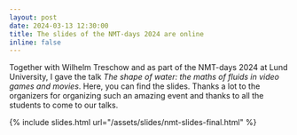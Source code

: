 ```yaml
---
layout: post
date: 2024-03-13 12:30:00
title: The slides of the NMT-days 2024 are online
inline: false
---
```


Together with Wilhelm Treschow and as part of the NMT-days 2024 at Lund University, I gave the talk *The shape of water:  the maths of fluids in video games and movies*. Here, you can find the slides. Thanks a lot to the organizers for organizing such an amazing event and thanks to all the students to come to our talks.


{% include slides.html url="/assets/slides/nmt-slides-final.html" %}
